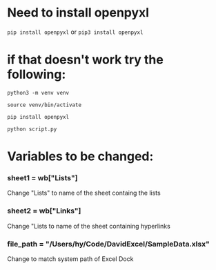 # Need to install openpyxl
`pip install openpyxl` or `pip3 install openpyxl`

# if that doesn't work try the following:

`python3 -m venv venv`

`source venv/bin/activate`

`pip install openpyxl`

`python script.py`


# Variables to be changed:
### sheet1 = wb["Lists"]
Change "Lists" to name of the sheet containg the lists
### sheet2 = wb["Links"]
Change "Lists to name of the sheet containing hyperlinks
### file_path = "/Users/hy/Code/DavidExcel/SampleData.xlsx"
Change to match system path of Excel Dock
